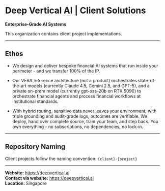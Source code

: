 # Deep Vertical AI | Client Solutions

**Enterprise-Grade AI Systems**

This organization contains client project implementations.

---

## Ethos

- We design and deliver bespoke financial AI systems that run inside your perimeter - and we transfer 100% of the IP. 

- Our VERA reference architecture (not a product) orchestrates state-of-the-art models (currently Claude 4.5, Gemini 2.5, and GPT-5), and a private on-prem model (currently gpt-oss-20b on RTX 5090) to orchestrate financial agents and process financial workflows at institutional standards. 

- With hybrid routing, sensitive data never leaves your environment; with triple grounding and audit-grade logs, outcomes are verifiable. We deploy, hand over complete source, train your team, and step back. You own everything - no subscriptions, no dependencies, no lock-in.

---

## Repository Naming

Client projects follow the naming convention: `{client}-{project}`

---

**Website:** https://deepvertical.ai  
**Contact via website:** https://deepvertical.ai   
**Location:** Singapore
